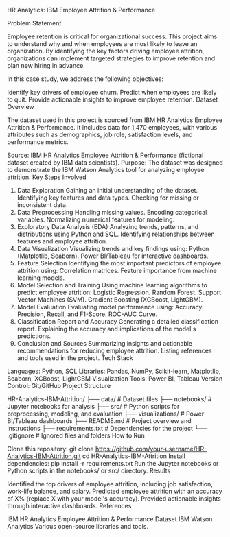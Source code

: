 HR Analytics: IBM Employee Attrition & Performance

Problem Statement

Employee retention is critical for organizational success. This project aims to understand why and when employees are most likely to leave an organization. By identifying the key factors driving employee attrition, organizations can implement targeted strategies to improve retention and plan new hiring in advance.

In this case study, we address the following objectives:

Identify key drivers of employee churn.
Predict when employees are likely to quit.
Provide actionable insights to improve employee retention.
Dataset Overview

The dataset used in this project is sourced from IBM HR Analytics Employee Attrition & Performance. It includes data for 1,470 employees, with various attributes such as demographics, job role, satisfaction levels, and performance metrics.

Source: IBM HR Analytics Employee Attrition & Performance (fictional dataset created by IBM data scientists).
Purpose: The dataset was designed to demonstrate the IBM Watson Analytics tool for analyzing employee attrition.
Key Steps Involved

1. Data Exploration
Gaining an initial understanding of the dataset.
Identifying key features and data types.
Checking for missing or inconsistent data.
2. Data Preprocessing
Handling missing values.
Encoding categorical variables.
Normalizing numerical features for modeling.
3. Exploratory Data Analysis (EDA)
Analyzing trends, patterns, and distributions using Python and SQL.
Identifying relationships between features and employee attrition.
4. Data Visualization
Visualizing trends and key findings using:
Python (Matplotlib, Seaborn).
Power BI/Tableau for interactive dashboards.
5. Feature Selection
Identifying the most important predictors of employee attrition using:
Correlation matrices.
Feature importance from machine learning models.
6. Model Selection and Training
Using machine learning algorithms to predict employee attrition:
Logistic Regression.
Random Forest.
Support Vector Machines (SVM).
Gradient Boosting (XGBoost, LightGBM).
7. Model Evaluation
Evaluating model performance using:
Accuracy.
Precision, Recall, and F1-Score.
ROC-AUC Curve.
8. Classification Report and Accuracy
Generating a detailed classification report.
Explaining the accuracy and implications of the model's predictions.
9. Conclusion and Sources
Summarizing insights and actionable recommendations for reducing employee attrition.
Listing references and tools used in the project.
Tech Stack

Languages: Python, SQL
Libraries: Pandas, NumPy, Scikit-learn, Matplotlib, Seaborn, XGBoost, LightGBM
Visualization Tools: Power BI, Tableau
Version Control: Git/GitHub
Project Structure

HR-Analytics-IBM-Attrition/
├── data/                       # Dataset files
├── notebooks/                  # Jupyter notebooks for analysis
├── src/                        # Python scripts for preprocessing, modeling, and evaluation
├── visualizations/             # Power BI/Tableau dashboards
├── README.md                   # Project overview and instructions
├── requirements.txt            # Dependencies for the project
└── .gitignore                  # Ignored files and folders
How to Run

Clone this repository:
git clone https://github.com/your-username/HR-Analytics-IBM-Attrition.git
cd HR-Analytics-IBM-Attrition
Install dependencies:
pip install -r requirements.txt
Run the Jupyter notebooks or Python scripts in the notebooks/ or src/ directory.
Results

Identified the top drivers of employee attrition, including job satisfaction, work-life balance, and salary.
Predicted employee attrition with an accuracy of X% (replace X with your model's accuracy).
Provided actionable insights through interactive dashboards.
References

IBM HR Analytics Employee Attrition & Performance Dataset
IBM Watson Analytics
Various open-source libraries and tools.
